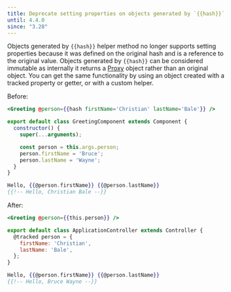 ```yaml
---
title: Deprecate setting properties on objects generated by `{{hash}}`
until: 4.4.0
since: "3.28"
---
```



Objects generated by `{{hash}}` helper method no longer supports setting properties because it was defined on the original hash and is a reference to the original value. Objects generated by `{{hash}}` can be considered immutable as internally it returns a [Proxy](https://developer.mozilla.org/en-US/docs/Web/JavaScript/Reference/Global_Objects/Proxy) object rather than an original object. You can get the same functionality by using an object created with a tracked property or getter, or with a custom helper.

Before:

```handlebars {data-filename=app/templates/application.hbs}
<Greeting @person={{hash firstName='Christian' lastName='Bale'}} />
```
```javascript {data-filename=app/components/greeting.js}
export default class GreetingComponent extends Component {
  constructor() {
    super(...arguments);

    const person = this.args.person;
    person.firstName = 'Bruce';
    person.lastName = 'Wayne';
  }
}
```
```handlebars {data-filename=app/components/greeting.hbs}
Hello, {{@person.firstName}} {{@person.lastName}}
{{!-- Hello, Christian Bale --}}
```

After:

```handlebars {data-filename=app/templates/application.hbs}
<Greeting @person={{this.person}} />
```
```javascript {data-filename=app/controllers/application.js}
export default class ApplicationController extends Controller {
  @tracked person = {
    firstName: 'Christian',
    lastName: 'Bale',
  };
}
```
```handlebars {data-filename=app/components/greeting.hbs}
Hello, {{@person.firstName}} {{@person.lastName}}
{{!-- Hello, Bruce Wayne --}}
```